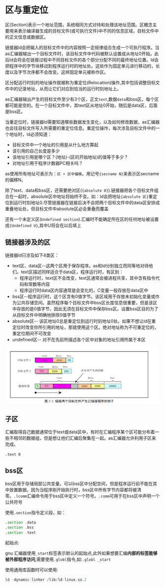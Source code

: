 # 区与重定位
区(Section)表示一个地址范围，系统相同方式对待和处理该地址范围。区概念主要用来表示编译器生成的目标文件(或可执行文件)中不同的信息区域，目标文件中的正文信息或数据区。

链接器ld会把输入的目标文件中的内容按照一定规律组合生成一个可执行程序。当as汇编器输出一个目标文件时，该目标文件中代码被默认设置成从地址0开始。此后ld会将会在链接过程中不同目标文件的各个部分分配不同的最终地址位置。ld会把程序中的字节块移动到程序运行时的地址处。这些作为固定单元进行移动的，长度以及字节次序都不会改变。这样固定单元被称作区。

区分配运行时刻的地址操作就被称为重定位(Relocation)操作,其中包括调整目标文件中的记录地址，从而让它们对应到恰当的运行时刻地址上。


as汇编器输出产生的目标文件至少有3个区，正文`text`,数据`data`和bss区。每个区都可能是空的。在一个目标文件中，其text区从地址0开始，随后是data区，后面是bss区。

当重定位时，链接器ld需要知道哪些数据发生变化，以及如何修改数据，as汇编器也会往目标文件写入所需要的重定位信息。重定位操作，每次涉及目标文件中的一个地址时，ld必须知道：

* 目标文件中一个地址的引用是从什么地方算起
* 该引用的自己长度是多少
* 该地址引用是哪个区？(地址)-(区的开始地址)的值等于多少？
* 对地址引用于程序计数器PC相关吗？

as使用所有地址可表示为：`区 + 区中偏移`。用记号`{secname N}`来表示区secname的偏移N。

除了text、data和bss区，还需要绝对区(`{absolute 0}`).链接器把各个目标文件组合在一起时，absolute区中地址将始终不变。如：ld会把地址`{absolute 区}`重定位到运行时刻地址0.尽管链接器在链接后决不会把两个目标文件中的data区安排成重叠地址处，但目标文件中absolute区必会重叠而覆盖

还有一个未定义区(`Undefined section`).汇编时不能确定所在区的任何地址被设置成`{Undefined U}`,其中U将会在以后填上

## 链接器涉及的区

链接器ld只涉及如下4类区：

* text区、data区--这两个区用于保存程序。as和ld分别独立而同等地对待他们。text区描述同样适合于data区，程序运行时，有区别：
	* 程序运行时，text区不会改变，text区通常会被进程共享，其中含有指令代码和常数等内容
	* 程序运行时data区内容通常是会变化的，C变量一般存放在data区中
* bss区--程序运行时，这个区含有0值字节。该区域用于存放未初始化变量或作为公共存储空间。虽然程序每个目标文件中bss区长度信息很重要，但是该区中存放的是0值字节，因此无须在目标文件中保存bss区。设置bss区目的为了从目标文件中明确地排除0值字节
* absolute区-- 该区地址0总是重定位到运行时刻地址0处。如果不想让ld在重定位时改变你所引用的地址，那就使用这个区。绝对地址称为不可重定位的，重定位期间不可改变
* undefined区-- 对不在先前所描述各个区中对象的地址引用所属于本区

![](image/01-01.jpg)


## 子区

汇编取得自己数据通常位于text或data区中，有时在汇编程序某个区可能分布着一些不相邻的数据组，但是想让他们汇编后聚集在一起。as汇编器允许利用子区来完成。

`.text 0`

## bss区
bss区用于存储局部公共变量。可以bss区中分配空间，但是程序运行前不能在其中放置数据。因为当程序刚开始执行时，bss区中所有字节内容都将被清零。`.lcomm`汇编命令用于bss区中定义一个符号。`.comm`可用于在bss区中声明一个公共符号

使用`.section`指令定义段，如：

```asm
.section .data
.section .bss
.section .text
```


起始点:

gnu 汇编器使用`_start`标签表示默认的起始点,此外如果想要汇编**内部的标签能够被外部程序访问**,需要使用`.globl`指令,如:`.globl _start`

使用通用库函数时可以使用:

```asm
ld -dynamic-linker /lib/ld-linux.so.2
```
